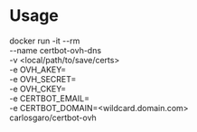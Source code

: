 # Usage
docker run -it --rm  \
  --name certbot-ovh-dns \
  -v <local/path/to/save/certs> \
  -e OVH_AKEY=<application key> \
  -e OVH_SECRET=<secret> \
  -e OVH_CKEY=<customer key> \
  -e CERTBOT_EMAIL=<email> \
  -e CERTBOT_DOMAIN=<wildcard.domain.com> \
  carlosgaro/certbot-ovh
